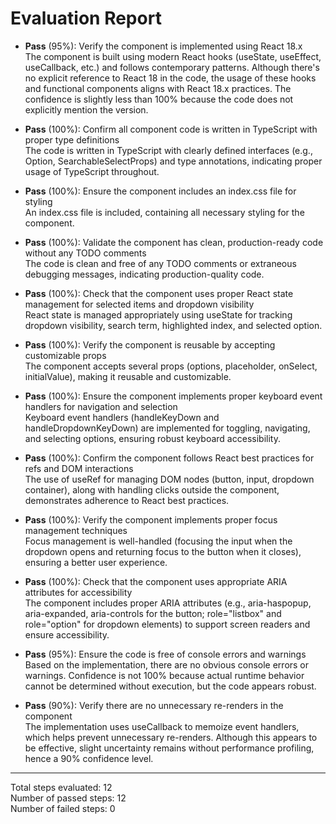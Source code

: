 # Evaluation Report

- **Pass** (95%): Verify the component is implemented using React 18.x  
  The component is built using modern React hooks (useState, useEffect, useCallback, etc.) and follows contemporary patterns. Although there's no explicit reference to React 18 in the code, the usage of these hooks and functional components aligns with React 18.x practices. The confidence is slightly less than 100% because the code does not explicitly mention the version.

- **Pass** (100%): Confirm all component code is written in TypeScript with proper type definitions  
  The code is written in TypeScript with clearly defined interfaces (e.g., Option, SearchableSelectProps) and type annotations, indicating proper usage of TypeScript throughout.

- **Pass** (100%): Ensure the component includes an index.css file for styling  
  An index.css file is included, containing all necessary styling for the component.

- **Pass** (100%): Validate the component has clean, production-ready code without any TODO comments  
  The code is clean and free of any TODO comments or extraneous debugging messages, indicating production-quality code.

- **Pass** (100%): Check that the component uses proper React state management for selected items and dropdown visibility  
  React state is managed appropriately using useState for tracking dropdown visibility, search term, highlighted index, and selected option.

- **Pass** (100%): Verify the component is reusable by accepting customizable props  
  The component accepts several props (options, placeholder, onSelect, initialValue), making it reusable and customizable.

- **Pass** (100%): Ensure the component implements proper keyboard event handlers for navigation and selection  
  Keyboard event handlers (handleKeyDown and handleDropdownKeyDown) are implemented for toggling, navigating, and selecting options, ensuring robust keyboard accessibility.

- **Pass** (100%): Confirm the component follows React best practices for refs and DOM interactions  
  The use of useRef for managing DOM nodes (button, input, dropdown container), along with handling clicks outside the component, demonstrates adherence to React best practices.

- **Pass** (100%): Verify the component implements proper focus management techniques  
  Focus management is well-handled (focusing the input when the dropdown opens and returning focus to the button when it closes), ensuring a better user experience.

- **Pass** (100%): Check that the component uses appropriate ARIA attributes for accessibility  
  The component includes proper ARIA attributes (e.g., aria-haspopup, aria-expanded, aria-controls for the button; role="listbox" and role="option" for dropdown elements) to support screen readers and ensure accessibility.

- **Pass** (95%): Ensure the code is free of console errors and warnings  
  Based on the implementation, there are no obvious console errors or warnings. Confidence is not 100% because actual runtime behavior cannot be determined without execution, but the code appears robust.

- **Pass** (90%): Verify there are no unnecessary re-renders in the component  
  The implementation uses useCallback to memoize event handlers, which helps prevent unnecessary re-renders. Although this appears to be effective, slight uncertainty remains without performance profiling, hence a 90% confidence level.

---

Total steps evaluated: 12  
Number of passed steps: 12  
Number of failed steps: 0